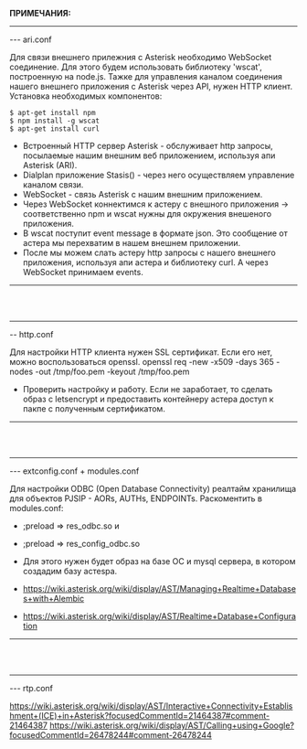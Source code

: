 **ПРИМЕЧАНИЯ:**

*** 
--- ari.conf

Для связи внешнего прилежния с Asterisk необходимо WebSocket соединение.
Для этого будем использовать библиотеку 'wscat', построенную на node.js.
Тажке для управления каналом соединения нашего внешнего приложения с Asterisk через API, нужен HTTP клиент.
Установка необходимых компонентов:

```
$ apt-get install npm
$ npm install -g wscat
$ apt-get install curl
```

* Встроенный HTTP сервер Asterisk - обслуживает http запросы, посылаемые нашим внешним веб приложением, используя апи Asterisk (ARI).
* Dialplan приложение Stasis() - через него осуществляем управление каналом связи. 
* WebSocket - связь Asterisk с нашим внешним приложением.
* Через WebSocket коннектимся к астеру с внешного приложения -> соответственно npm и wscat нужны для окружения внешеного приложения.
* В wscat поступит event message в формате json. Это сообщение от астера мы перехватим в нашем внешнем приложении.
* После мы можем слать астеру http запросы с нашего внешнего приложения, используя апи астера и библиотеку curl. А через WebSocket принимаем events.
***

<br>  
<br>
  
***
-- http.conf

Для настройки HTTP клиента нужен SSL сертификат. Если его нет, можно воспользоваться openssl. 
openssl req -new -x509 -days 365 -nodes -out /tmp/foo.pem -keyout /tmp/foo.pem

* Проверить настройку и работу. Если не заработает, то сделать образ с letsencrypt и предоставить контейнеру астера доступ к пакпе с полученным сертификатом.
***

<br>  
<br>
  
***
--- extconfig.conf + modules.conf

Для настройки ODBC (Open Database Connectivity) реалтайм хранилища для объектов PJSIP - AORs, AUTHs, ENDPOINTs.
Раскоментить в modules.conf:
 * ;preload => res_odbc.so и
 * ;preload => res_config_odbc.so


* Для этого нужен будет образ на базе ОС и mysql сервера, в котором создадим базу астеsра.
* https://wiki.asterisk.org/wiki/display/AST/Managing+Realtime+Databases+with+Alembic
* https://wiki.asterisk.org/wiki/display/AST/Realtime+Database+Configuration
***

<br>  
<br>
  
***
--- rtp.conf

https://wiki.asterisk.org/wiki/display/AST/Interactive+Connectivity+Establishment+(ICE)+in+Asterisk?focusedCommentId=21464387#comment-21464387
https://wiki.asterisk.org/wiki/display/AST/Calling+using+Google?focusedCommentId=26478244#comment-26478244
